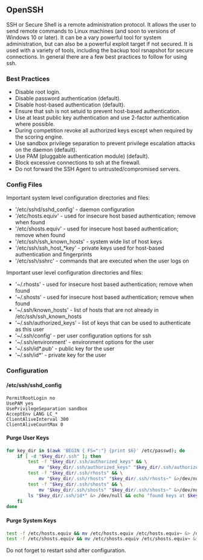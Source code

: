 ## OpenSSH

SSH or Secure Shell is a remote administration protocol. It allows the user to send remote commands to Linux machines (and soon to versions of Windows 10 or later). It can be a vary powerful tool for system administration, but can also be a powerful exploit target if not secured. It is used with a variety of tools, including the backup tool rsnapshot for secure connections. In general there are a few best practices to follow for using ssh.


### Best Practices

* Disable root login.
* Disable password authentication (default).
* Disable host-based authentication (default).
* Ensure that ssh is not setuid to prevent host-based authentication.
* Use at least public key authentication and use 2-factor authentication where possible.
* During competition revoke all authorized keys except when required by the scoring engine.
* Use sandbox privilege separation to prevent privilege escalation attacks on the daemon (default).
* Use PAM (pluggable authentication module) (default).
* Block excessive connections to ssh at the firewall.
* Do not forward the SSH Agent to untrusted/compromised servers.


### Config Files

Important system level configuration directories and files:

* '/etc/sshd/sshd\_config' - daemon configuration
* '/etc/hosts.equiv' - used for insecure host based authentication; remove when found
* '/etc/shosts.equiv' - used for insecure host based authentication; remove when found
* '/etc/ssh/ssh\_known\_hosts' - system wide list of host keys
* '/etc/ssh/ssh\_host\_\*key' - private keys used for host-based authentication and fingerprints
* '/etc/ssh/sshrc' - commands that are executed when the user logs on

Important user level configuration directories and files:

* '~/.rhosts' - used for insecure host based authentication; remove when found
* '~/.shosts' - used for insecure host based authentication; remove when found
* '~/.ssh/known\_hosts' - list of hosts that are not already in /etc/ssh/ssh\_known\_hosts
* '~/.ssh/authorized\_keys' - list of keys that can be used to authenticate as this user
* '~/.ssh/config' - per user configuration options for ssh
* '~/.ssh/environment' - environment options for the user
* '~/.ssh/id\*.pub' - public key for the user
* '~/.ssh/id\*' - private key for the user


### Configuration


#### /etc/ssh/sshd\_config

```sshconf
PermitRootLogin no
UsePAM yes
UsePrivilegeSeparation sandbox
AcceptEnv LANG LC_*
ClientAliveInterval 300
ClientAliveCountMax 0
```


#### Purge User Keys

```sh
for key_dir in $(awk 'BEGIN { FS=":"} {print $6}' /etc/passwd); do
	if [ -d "$key_dir/.ssh" ]; then
		test -f "$key_dir/.ssh/authorized_keys" && \
			mv "$key_dir/.ssh/authorized_keys" "$key_dir/.ssh/authorized_keys~" &>/dev/null
		test -f "$key_dir/.ssh/rhosts" && \
			mv "$key_dir/.ssh/rhosts" "$key_dir/.ssh/rhosts~" &>/dev/null
		test -f "$key_dir/.ssh/shosts" && \
			mv "$key_dir/.ssh/shosts" "$key_dir/.ssh/shosts~" &>/dev/null
		ls "$key_dir/.ssh/id*" &> /dev/null && echo "found keys at $key_dir/.ssh"
	fi
done
```


#### Purge System Keys

```sh
test -f /etc/hosts.equiv && mv /etc/hosts.equiv /etc/hosts.equiv~ &> /dev/null
test -f /etc/shosts.equiv && mv /etc/shosts.equiv /etc/shosts.equiv~ &> /dev/null
```

Do not forget to restart sshd after configuration.
